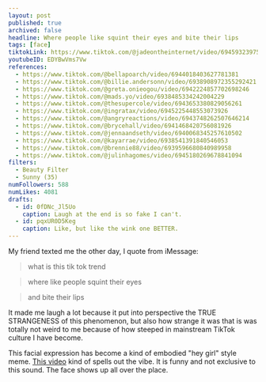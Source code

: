 ```yaml
---
layout: post
published: true
archived: false
headline: Where people like squint their eyes and bite their lips 
tags: [face]
tiktokLink: https://www.tiktok.com/@jadeontheinternet/video/6945932397502336261
youtubeID: EDYBwVms7Vw
references:
  - https://www.tiktok.com/@bellapoarch/video/6944018403627781381
  - https://www.tiktok.com/@billie.andersonn/video/6938908972355292421
  - https://www.tiktok.com/@greta.onieogou/video/6942224857702698246
  - https://www.tiktok.com/@mads.yo/video/6938485334242004229
  - https://www.tiktok.com/@thesupercole/video/6943653380829056261
  - https://www.tiktok.com/@ingratax/video/6945225448553073926
  - https://www.tiktok.com/@angryreactions/video/6943748262507646214
  - https://www.tiktok.com/@brycehall/video/6941468420756081926
  - https://www.tiktok.com/@jennaandseth/video/6940068345257610502
  - https://www.tiktok.com/@kayarrae/video/6938541391840546053
  - https://www.tiktok.com/@brennie88/video/6939596680840989958
  - https://www.tiktok.com/@julinhagomes/video/6945180269678841094
filters:
  - Beauty Filter
  - Sunny (35)
numFollowers: 588
numLikes: 4081
drafts: 
  - id: 0fDNc_Jl5Uo
    caption: Laugh at the end is so fake I can't.
  - id: pqxUR0D5Keg
    caption: Like, but like the wink one BETTER.
---
```


My friend texted me the other day, I quote from iMessage: 

> what is this tik tok trend

> where like people squint their eyes
 
> and bite their lips

It made me laugh a lot because it put into perspective the TRUE STRANGENESS of this phenomenon, but also how strange it was that is was totally not weird to me because of how steeped in mainstream TikTok culture I have become.

This facial expression has become a kind of embodied "hey girl" style meme. [This video](https://www.tiktok.com/@emmabrooksmcallister/video/6938913373589392646) kind of spells out the vibe. It is funny and not exclusive to this sound. The face shows up all over the place.
